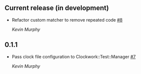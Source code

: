 ## Current release (in development)

* Refactor custom matcher to remove repeated code [#8](https://github.com/kevin-j-m/clockwork-test/pull/8)

  *Kevin Murphy*

## 0.1.1

* Pass clock file configuration to Clockwork::Test::Manager [#7](https://github.com/kevin-j-m/clockwork-test/pull/7)

  *Kevin Murphy*

